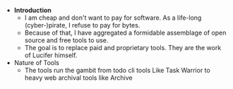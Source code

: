 - **Introduction**
	- I am cheap and don't want to pay for software. As a life-long (cyber-)pirate, I refuse to pay for bytes.
	- Because of that, I have aggregated a formidable assemblage of open source and free tools to use.
	- The goal is to replace paid and proprietary tools. They are the work of Lucifer himself.
- Nature of Tools
	- The tools run the gambit from todo cli tools Like Task Warrior to heavy web archival tools like Archive